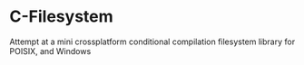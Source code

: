 # C-Filesystem
Attempt at a mini crossplatform conditional compilation filesystem library for POISIX, and Windows

